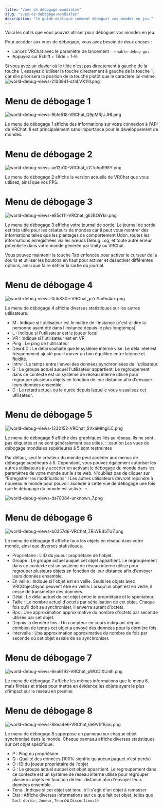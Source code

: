 ```yaml
---
title: "Vues de débogage mondiales"
slug: "vues-de-debogage-mondiales"
description: "Ce guide explique comment déboguer vos mondes en jeu."
---
```


Voici les outils que vous pouvez utiliser pour déboguer vos mondes en jeu.

Pour accéder aux vues de débogage, vous avez besoin de deux choses :
* Lancez VRChat avec le paramètre de lancement `--enable-debug-gui`
* Appuyez sur Rshift + Tilde + 1-9.

Si vous avez un clavier où le tilde n'est pas directement à gauche de la touche 1, essayez d'utiliser la touche directement à gauche de la touche 1, car elle priorisera la position de la touche plutôt que le caractère lui-même.
![world-debug-views-2103941-szhLVX11II.png](/img/worlds/world-debug-views-2103941-szhLVX11II.png)

# Menu de débogage 1

![world-debug-views-9bfe518-VRChat_Q9pMRjUJHI.png](/img/worlds/world-debug-views-9bfe518-VRChat_Q9pMRjUJHI.png)

Le menu de débogage 1 affiche des informations sur votre connexion à l'API de VRChat. Il est principalement sans importance pour le développement de mondes.
# Menu de débogage 2

![world-debug-views-ae12b10-VRChat_kGTo5o998Y.png](/img/worlds/world-debug-views-ae12b10-VRChat_kGTo5o998Y.png)

Le menu de débogage 2 affiche la version actuelle de VRChat que vous utilisez, ainsi que vos FPS.
# Menu de débogage 3

![world-debug-views-e85c111-VRChat_gk2BOiYkIr.png](/img/worlds/world-debug-views-e85c111-VRChat_gk2BOiYkIr.png)

Le menu de débogage 3 affiche votre journal de sortie. Le journal de sortie est très utile pour les créateurs de mondes car il peut vous montrer des informations telles que les plantages de comportement Udon, toutes les informations enregistrées via les nœuds Debug.Log, et toute autre erreur potentielle dans votre monde générée par Unity ou VRChat.

Vous pouvez maintenir la touche Tab enfoncée pour activer le curseur de la souris et utiliser les boutons en haut pour activer et désactiver différentes options, ainsi que faire défiler la sortie du journal.
# Menu de débogage 4

![world-debug-views-0db830e-VRChat_pZdYm9u4ox.png](/img/worlds/world-debug-views-0db830e-VRChat_pZdYm9u4ox.png)

Le menu de débogage 4 affiche diverses statistiques sur les autres utilisateurs.
* M : Indique si l'utilisateur est le maître de l'instance (c'est-à-dire la personne ayant été dans l'instance depuis le plus longtemps)
* L : Indique si l'utilisateur est le joueur local
* VR : Indique si l'utilisateur est en VR
* Ping : Le ping de l'utilisateur
* Desrd D : Le délai souhaité que le système interne vise. Le délai réel est fréquemment ajusté pour trouver un bon équilibre entre latence et fluidité.
* Intrvl : Le temps entre l'envoi des données synchronisées de l'utilisateur.
* G : Le groupe actuel auquel l'utilisateur appartient. Le regroupement dans ce contexte est un système de réseau interne utilisé pour regrouper plusieurs objets en fonction de leur distance afin d'envoyer leurs données ensemble.
* D : Le retard actuel, ou la durée depuis laquelle vous visualisez cet utilisateur.
# Menu de débogage 5

![world-debug-views-1232152-VRChat_SVxaMmgiLC.png](/img/worlds/world-debug-views-1232152-VRChat_SVxaMmgiLC.png)

Le menu de débogage 5 affiche des graphiques liés au réseau. Ils ne sont pas étiquetés et ne sont généralement pas utiles.
:::caution Les vues de débogage mondiales supérieures à 5 sont restreintes

Par défaut, seul le créateur du monde peut accéder aux menus de débogage supérieurs à 5. Cependant, vous pouvez également autoriser les autres utilisateurs à y accéder en activant le débogage du monde dans les paramètres de votre monde sur le site web. N'oubliez pas de cliquer sur "Enregistrer les modifications" ! Les autres utilisateurs devront rejoindre à nouveau le monde pour pouvoir accéder à cette vue de débogage une fois que le débogage du monde est activé.
:::

![world-debug-views-da70084-unknown_7.png](/img/worlds/world-debug-views-da70084-unknown_7.png)

# Menu de débogage 6

![world-debug-views-b0257d6-VRChat_ZRiWB4bTU7.png](/img/worlds/world-debug-views-b0257d6-VRChat_ZRiWB4bTU7.png)

Le menu de débogage 6 affiche tous les objets en réseau dans votre monde, ainsi que diverses statistiques.
* Propriétaire : L'ID du joueur propriétaire de l'objet.
* Groupe : Le groupe actuel auquel cet objet appartient. Le regroupement dans ce contexte est un système de réseau interne utilisé pour regrouper plusieurs objets en fonction de leur distance afin d'envoyer leurs données ensemble.
* En veille : Indique si l'objet est en veille. Seuls les objets avec VRCObjectSync peuvent être en veille. Lorsqu'un objet est en veille, il cesse de transmettre des données.
* Délai : Le délai actuel de cet objet entre le propriétaire et le spectateur.
* Taille : Le nombre actuel d'octets par sérialisation de cet objet. Chaque fois qu'il doit se synchroniser, il enverra autant d'octets.
* Bps : Une approximation approximative du nombre d'octets par seconde utilisés par cet objet.
* Depuis la dernière fois : Un compteur en cours indiquant depuis combien de temps cet objet a envoyé des données pour la dernière fois.
* Intervalle : Une approximation approximative du nombre de fois par seconde où cet objet essaie de se synchroniser.
# Menu de débogage 7

![world-debug-views-6ea6192-VRChat_pWGDiXUnlh.png](/img/worlds/world-debug-views-6ea6192-VRChat_pWGDiXUnlh.png)

Le menu de débogage 7 affiche les mêmes informations que le menu 6, mais filtrées et triées pour mettre en évidence les objets ayant le plus d'impact sur le réseau en premier.
# Menu de débogage 8

![world-debug-views-88ea4e6-VRChat_6e9Vhf8jnq.png](/img/worlds/world-debug-views-88ea4e6-VRChat_6e9Vhf8jnq.png)

Le menu de débogage 8 superpose un panneau sur chaque objet synchronisé dans le monde. Chaque panneau affiche diverses statistiques sur cet objet spécifique.
* P : Ping du propriétaire
* Q : Qualité des données (100% signifie qu'aucun paquet n'est perdu)
* O : ID du joueur propriétaire de l'objet
* G : Le groupe actuel auquel cet objet appartient. Le regroupement dans ce contexte est un système de réseau interne utilisé pour regrouper plusieurs objets en fonction de leur distance afin d'envoyer leurs données ensemble.
* Tenu : Indique si cet objet est tenu, s'il s'agit d'un objet à ramasser
* État : Affiche diverses informations sur ce que fait cet objet, telles que `Doit dormir`, `Joueur`, `Tenu` ou `Discontinuité`